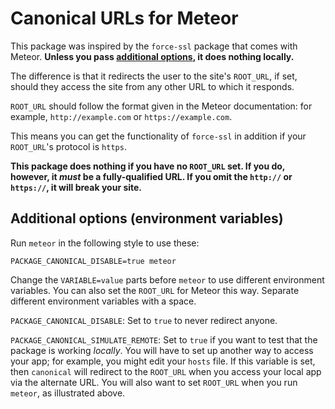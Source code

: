 Canonical URLs for Meteor
================

This package was inspired by the `force-ssl` package that comes with Meteor. **Unless you pass [additional options](#additional-options), it does nothing locally.**

The difference is that it redirects the user to the site's `ROOT_URL`, if set, should they access the site from any other URL to which it responds.

`ROOT_URL` should follow the format given in the Meteor documentation: for example, `http://example.com` or `https://example.com`.

This means you can get the functionality of `force-ssl` in addition if your `ROOT_URL`'s protocol is `https`.

**This package does nothing if you have no `ROOT_URL` set. If you do, however, it *must* be a fully-qualified URL. If you omit the `http://` or `https://`, it will break your site.**

## Additional options (environment variables)</h2>

Run `meteor` in the following style to use these:

`PACKAGE_CANONICAL_DISABLE=true meteor`

Change the `VARIABLE=value` parts before `meteor` to use different environment variables. You can also set the `ROOT_URL` for Meteor this way. Separate different environment variables with a space.

`PACKAGE_CANONICAL_DISABLE`: Set to `true` to never redirect anyone.

`PACKAGE_CANONICAL_SIMULATE_REMOTE`: Set to `true` if you want to test that the package is working *locally*. You will have to set up another way to access your app; for example, you might edit your `hosts` file. If this variable is set, then `canonical` will redirect to the `ROOT_URL` when you access your local app via the alternate URL. You will also want to set `ROOT_URL` when you run `meteor`, as illustrated above.
